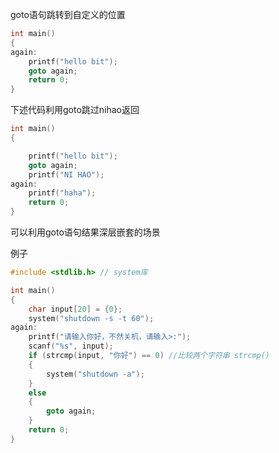 goto语句跳转到自定义的位置

```C
int main()
{
again:
    printf("hello bit");
    goto again;
    return 0;
}
```

下述代码利用goto跳过nihao返回

```c
int main()
{

    printf("hello bit");
    goto again;
    printf("NI HAO");
again:
    printf("haha");
    return 0;
}
```

可以利用goto语句结果深层嵌套的场景

例子

```c
#include <stdlib.h> // system库

int main()
{
    char input[20] = {0};
    system("shutdown -s -t 60");
again:
    printf("请输入你好，不然关机，请输入>:");
    scanf("%s", input);
    if (strcmp(input, "你好") == 0) //比较两个字符串 strcmp()
    {
        system("shutdown -a");
    }
    else
    {
        goto again;
    }
    return 0;
}
```

